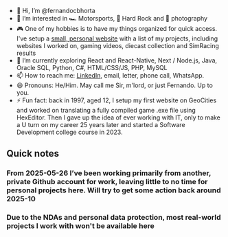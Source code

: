 - 👋 Hi, I’m @fernandocbhorta
- 👀 I’m interested in 🏎️ Motorsports, 🎸 Hard Rock and 📸 photography
- 🎮 One of my hobbies is to have my things organized for quick access. I've setup a [small, personal website](https://horta.dev.br) with a list of my projects, including websites I worked on, gaming videos, diecast collection and SimRacing results
- 🌱 I’m currently exploring React and React-Native, Next / Node.js, Java, Oracle SQL, Python, C#, HTML/CSS/JS, PHP, MySQL
- 📫 How to reach me: [LinkedIn](https://www.linkedin.com/in/fernandocbhorta/), email, letter, phone call, WhatsApp.
- 😄 Pronouns: He/Him. May call me Sir, m'lord, or just Fernando. Up to you.
- ⚡ Fun fact: back in 1997, aged 12, I setup my first website on GeoCities and worked on translating a fully compiled game .exe file using HexEditor. Then I gave up the idea of ever working with IT, only to make a U turn on my career 25 years later and started a Software Development college course in 2023.

## Quick notes
### From 2025-05-26 I’ve been working primarily from another, private Github account for work, leaving little to no time for personal projects here. Will try to get some action back around 2025-10
### Due to the NDAs and personal data protection, most real-world projects I work with won't be available here
